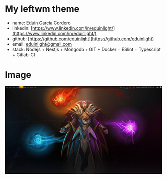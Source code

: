 # My leftwm theme
- name: Eduin Garcia Cordero
- linkedin: [https://www.linkedin.com/in/eduinlight/](https://www.linkedin.com/in/eduinlight/)
- github: [https://github.com/eduinlight](https://github.com/eduinlight)
- email: [eduinlight@gmail.com](mailto:eduinlight@gmail.com)
- stack: Nodejs + Nestjs + Mongodb + GIT + Docker + ESlint + Typescript + Gitlab-CI

# Image
![](https://github.com/eduinlight/eduinlight-leftwm-theme/raw/main/eduinlight-leftwm-theme.jpeg)
